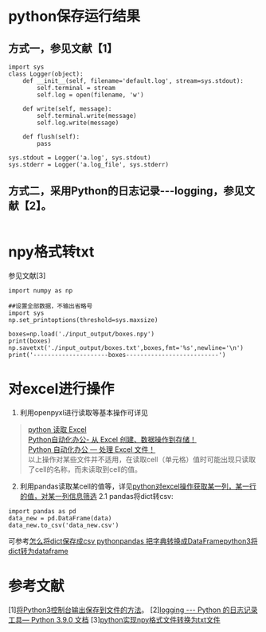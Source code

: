 # python保存运行结果

## 方式一，参见文献【1】

```
import sys
class Logger(object):
    def __init__(self, filename='default.log', stream=sys.stdout):
        self.terminal = stream
        self.log = open(filename, 'w')
 
    def write(self, message):
        self.terminal.write(message)
        self.log.write(message)
 
    def flush(self):
        pass
   
sys.stdout = Logger('a.log', sys.stdout)
sys.stderr = Logger('a.log_file', sys.stderr)
```
  
## 方式二，采用Python的日志记录---logging，参见文献【2】。
```

```
# npy格式转txt 
参见文献[3]
```
import numpy as np
 
##设置全部数据，不输出省略号 
import sys
np.set_printoptions(threshold=sys.maxsize)
 
boxes=np.load('./input_output/boxes.npy')
print(boxes)
np.savetxt('./input_output/boxes.txt',boxes,fmt='%s',newline='\n')
print('---------------------boxes--------------------------')
```
  
# 对excel进行操作  
1. 利用openpyxl进行读取等基本操作可详见  
>[python 读取 Excel](https://www.cnblogs.com/crazymagic/articles/9752287.html)  
[Python自动化办公- 从 Excel 创建、数据操作到存储！](https://mp.weixin.qq.com/s?__biz=MzU2NTgxMjUyMQ==&mid=2247486280&idx=1&sn=6d7393d5aeacb9cfe9d97f0f7fe503d4&chksm=fcb7470ecbc0ce18a0799644f8fddcf50f43c462f6af9295f8892435a4044a0cea37aa2b92c3&scene=178&cur_album_id=1553267593606709249#rd)  
[Python 自动化办公 — 处理 Excel 文件！](https://mp.weixin.qq.com/s?__biz=MzU2NTgxMjUyMQ==&mid=2247486022&idx=1&sn=00caba0bd1e583dfaf430743d3c37304&chksm=fcb74600cbc0cf16b32473e9c68bb7d537c67c7aaf409f6e18070fb4b7bcfe42fed9247bb92a&scene=178&cur_album_id=1553267593606709249#rd)  
以上操作对某些文件并不适用，在读取cell（单元格）值时可能出现只读取了cell的名称，而未读取到cell的值。  

2. 利用pandas读取某cell的值等，详见[python对excel操作获取某一列，某一行的值，对某一列信息筛选](https://blog.csdn.net/weixin_43245453/article/details/90747259)
2.1 pandas将dict转csv:
```
import pandas as pd
data_new = pd.DataFrame(data)
data_new.to_csv('data_new.csv')
```  
可参考[怎么将dict保存成csv python](https://jingyan.baidu.com/article/fc07f989cd89b552fee51967.html)[pandas 把字典转换成DataFrame](https://blog.csdn.net/u013061183/article/details/79497254)[python3将dict转为dataframe](https://blog.csdn.net/kkkkkiko/article/details/80957845?utm_medium=distribute.pc_relevant_t0.none-task-blog-BlogCommendFromMachineLearnPai2-1.channel_param&depth_1-utm_source=distribute.pc_relevant_t0.none-task-blog-BlogCommendFromMachineLearnPai2-1.channel_param)
    
# 参考文献
[1][将Python3控制台输出保存到文件的方法](https://blog.csdn.net/qysh123/article/details/98477249)。
[2][logging --- Python 的日志记录工具— Python 3.9.0 文档](https://docs.python.org/zh-cn/3/library/logging.html)
[3][python实现npy格式文件转换为txt文件](https://blog.csdn.net/liqi849478873/article/details/92807316)
